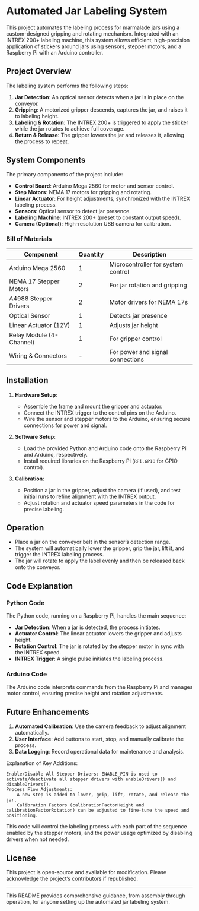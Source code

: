 # Automated Jar Labeling System

This project automates the labeling process for marmalade jars using a custom-designed gripping and rotating mechanism. Integrated with an INTREX 200+ labeling machine, this system allows efficient, high-precision application of stickers around jars using sensors, stepper motors, and a Raspberry Pi with an Arduino controller. 

## Project Overview

The labeling system performs the following steps:
1. **Jar Detection**: An optical sensor detects when a jar is in place on the conveyor.
2. **Gripping**: A motorized gripper descends, captures the jar, and raises it to labeling height.
3. **Labeling & Rotation**: The INTREX 200+ is triggered to apply the sticker while the jar rotates to achieve full coverage.
4. **Return & Release**: The gripper lowers the jar and releases it, allowing the process to repeat.

## System Components

The primary components of the project include:

- **Control Board**: Arduino Mega 2560 for motor and sensor control.
- **Step Motors**: NEMA 17 motors for gripping and rotating.
- **Linear Actuator**: For height adjustments, synchronized with the INTREX labeling process.
- **Sensors**: Optical sensor to detect jar presence.
- **Labeling Machine**: INTREX 200+ (preset to constant output speed).
- **Camera (Optional)**: High-resolution USB camera for calibration.

### Bill of Materials

| Component               | Quantity | Description                       |
|-------------------------|----------|-----------------------------------|
| Arduino Mega 2560       | 1        | Microcontroller for system control |
| NEMA 17 Stepper Motors  | 2        | For jar rotation and gripping    |
| A4988 Stepper Drivers   | 2        | Motor drivers for NEMA 17s       |
| Optical Sensor          | 1        | Detects jar presence             |
| Linear Actuator (12V)   | 1        | Adjusts jar height               |
| Relay Module (4-Channel)| 1        | For gripper control              |
| Wiring & Connectors     | -        | For power and signal connections |

## Installation

1. **Hardware Setup**:
   - Assemble the frame and mount the gripper and actuator.
   - Connect the INTREX trigger to the control pins on the Arduino.
   - Wire the sensor and stepper motors to the Arduino, ensuring secure connections for power and signal.

2. **Software Setup**:
   - Load the provided Python and Arduino code onto the Raspberry Pi and Arduino, respectively.
   - Install required libraries on the Raspberry Pi (`RPi.GPIO` for GPIO control).

3. **Calibration**:
   - Position a jar in the gripper, adjust the camera (if used), and test initial runs to refine alignment with the INTREX output.
   - Adjust rotation and actuator speed parameters in the code for precise labeling.

## Operation

- Place a jar on the conveyor belt in the sensor’s detection range.
- The system will automatically lower the gripper, grip the jar, lift it, and trigger the INTREX labeling process.
- The jar will rotate to apply the label evenly and then be released back onto the conveyor.

## Code Explanation

### Python Code

The Python code, running on a Raspberry Pi, handles the main sequence:
- **Jar Detection**: When a jar is detected, the process initiates.
- **Actuator Control**: The linear actuator lowers the gripper and adjusts height.
- **Rotation Control**: The jar is rotated by the stepper motor in sync with the INTREX speed.
- **INTREX Trigger**: A single pulse initiates the labeling process.

### Arduino Code

The Arduino code interprets commands from the Raspberry Pi and manages motor control, ensuring precise height and rotation adjustments. 

## Future Enhancements

1. **Automated Calibration**: Use the camera feedback to adjust alignment automatically.
2. **User Interface**: Add buttons to start, stop, and manually calibrate the process.
3. **Data Logging**: Record operational data for maintenance and analysis.

Explanation of Key Additions:

    Enable/Disable All Stepper Drivers: ENABLE_PIN is used to activate/deactivate all stepper drivers with enableDrivers() and disableDrivers().
    Process Flow Adjustments:
        A new step is added to lower, grip, lift, rotate, and release the jar.
        Calibration Factors (calibrationFactorHeight and calibrationFactorRotation) can be adjusted to fine-tune the speed and positioning.

This code will control the labeling process with each part of the sequence enabled by the stepper motors, and the power usage optimized by disabling drivers when not needed.

## License

This project is open-source and available for modification. Please acknowledge the project’s contributors if republished.

---

This README provides comprehensive guidance, from assembly through operation, for anyone setting up the automated jar labeling system.
